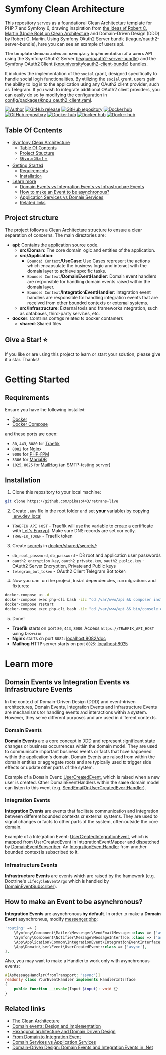 # Symfony Clean Architecture

This repository serves as a foundational Clean Architecture template for PHP 7 and Symfony 6, drawing inspiration from [the ideas of Robert C. Martin (Uncle Bob) on Clean Architecture](https://blog.cleancoder.com/uncle-bob/2012/08/13/the-clean-architecture.html) and Domain-Driven Design (DDD) by Robert C. Martin.
Using Symfony OAuth2 Server bundle (league/oauth2-server-bundle), here you can see an example of users api.

The template demonstrates an exemplary implementation of a users API using the Symfony OAuth2 Server ([league/oauth2-server-bundle](https://github.com/thephpleague/oauth2-server-bundle)) and the Symfony OAuth2 Client ([knpuniversity/oauth2-client-bundle](https://github.com/knpuniversity/oauth2-client-bundle)) bundles.

It includes the implementation of the `social` grant, designed specifically to handle social login functionalities. By utilizing the `social` grant, users gain the ability to log in to the application using any OAuth2 client provider, such as Telegram. If you wish to integrate additional OAuth2 client providers, you can easily do so by modifying the configuration in [config/packages/knpu_oauth2_client.yaml](api/config/packages/knpu_oauth2_client.yaml).

[![Author](https://img.shields.io/badge/author-alexander.sterpu%40gmail.com-blue.svg)](https://github.com/blry)
[![GitHub release](https://img.shields.io/badge/Docker-compose-blue.svg?style=flat-square)](https://github.com/docker/compose/releases/latest)
[![GitHub repository](https://img.shields.io/badge/Traefik-purple.svg?style=flat-square)](https://github.com/traefik/traefik)
[![Docker hub](https://img.shields.io/badge/PHP-v8.2-brightgreen.svg?style=flat-square)](https://hub.docker.com/_/php)
[![GitHub repository](https://img.shields.io/badge/Symfony-v6.3-blue.svg?style=flat-square)](https://github.com/symfony/symfony)
[![Docker hub](https://img.shields.io/badge/MariaDB-v10-pink.svg?style=flat-square)](https://hub.docker.com/_/mariadb)
[![Docker hub](https://img.shields.io/badge/MailHog-v1-green.svg?style=flat-square)](https://hub.docker.com/r/mailhog/mailhog/)
[![Docker hub](https://img.shields.io/badge/Ofelia-red.svg?style=flat-square)](https://hub.docker.com/r/mcuadros/ofelia)

## Table Of Contents

- [Symfony Clean Architecture](#symfony-clean-architecture)
  * [Table Of Contents](#table-of-contents)
  * [Project Structure](#project-structure)
  * [Give a Star! :star:](#give-a-star-star)
- [Getting Started](#getting-started)
  * [Requirements](#requirements)
  * [Installation](#installation)
- [Learn more](#learn-more)
  * [Domain Events vs Integration Events vs Infrastructure Events](#domain-events-vs-integration-events-vs-infrastructure-events)
  * [How to make an Event to be asynchronous?](#how-to-make-an-event-to-be-asynchronous)
  * [Application Services vs Domain Services](#application-services-vs-domain-services)
  * [Related links](#related-links)

## Project structure

The project follows a Clean Architecture structure to ensure a clear separation of concerns. The main directories are:
- <b>api</b>: Contains the application source code.
    - <b>src/Domain</b>: The core domain logic and entities of the application.
    - <b>src/Application</b>:
        - `Bounded Context`<b>/UseCase</b>: Use Cases represent the actions which encapsulate the business logic and interact with the domain layer to achieve specific tasks.
        - `Bounded Context`<b>/DomainEventHandler</b>: Domain event handlers are responsible for handling domain events raised within the domain layer.
        - `Bounded Context`<b>/IntegrationEventHandler</b>: Integration event handlers are responsible for handling integration events that are received from other bounded contexts or external systems.
    - <b>src/Infrastructure</b>: External tools and frameworks integration, such as databases, third-party services, etc.
- <b>docker</b>: Contains configs related to docker containers
    - <b>shared</b>: Shared files

## Give a Star! :star:
If you like or are using this project to learn or start your solution, please give it a star. Thanks!

# Getting Started

## Requirements

Ensure you have the following installed:
- [Docker](https://docs.docker.com/get-docker/)
- [Docker Compose](https://docs.docker.com/compose/install/)

and these ports are open:
- `80`, `443`, `8080` for [Traefik](https://hub.docker.com/_/traefik)
- `8082` for [Nginx](https://hub.docker.com/_/nginx)
- `9000` for [PHP-FPM](https://hub.docker.com/_/php)
- `3306` for [MariaDB](https://hub.docker.com/_/mariadb)
- `1025`, `8025` for [MailHog](https://hub.docker.com/r/mailhog/mailhog) (an SMTP-testing server)

## Installation

1. Clone this repository to your local machine:
```bash
git clone https://github.com/pikaso443/retrans-live
```

2. Create `.env` file in the root folder and set <b>your</b> variables by copying [.env.dev_local](.env.dev_local)
- `TRAEFIK_API_HOST` - Traefik will use the variable to create a certificate with [Let's Encrypt](https://letsencrypt.org/about/). Make sure DNS records are set correctly.
- `TRAEFIK_TOKEN` - Traefik token

3. Create [secrets](https://docs.docker.com/compose/use-secrets/) in [docker/shared/secrets/](docker/shared/secrets/):
- `db_root_password`, `db_password` - DB root and application user passwords
- `oauth2_encryption.key`, `oauth2_private.key`, `oauth2_public.key` - OAuth2 Server Encryption, Private and Public keys
- `telegram_bot_token` - OAuth2 Client Telegram Bot token

4. Now you can run the project, install dependencies, run migrations and fixtures:
```bash
docker-compose up -d
docker-compose exec php-cli bash -ilc "cd /var/www/api && composer install && bin/console do:mi:mi --no-interaction"
docker-compose restart
docker-compose exec php-cli bash -ilc "cd /var/www/api && bin/console do:fi:lo --no-interaction"
```

5. Done!
- <b>Traefik</b> starts on port `80`, `443`, `8080`. Access `https://TRAEFIK_API_HOST` using browser
- <b>Nginx</b> starts on port `8082`: [localhost:8082/doc](http://localhost:8082/doc)
- <b>Mailhog</b> HTTP server starts on port `8025`: [localhost:8025](http://localhost:8025)

# Learn more

## Domain Events vs Integration Events vs Infrastructure Events

In the context of Domain-Driven Design (DDD) and event-driven architectures, Domain Events, Integration Events and Infrastructure Events are mechanisms for handling events and interactions within a system. However, they serve different purposes and are used in different contexts.

### Domain Events
<b>Domain Events</b> are a core concept in DDD and represent significant state changes or business occurrences within the domain model. They are used to communicate important business events or facts that have happened within the application's domain. Domain Events are raised from within the domain entities or aggregate roots and are typically used to trigger side effects or update other parts of the system.

Example of a Domain Event: [UserCreatedEvent](api/src/Domain/User/Event/UserCreatedEvent.php), which is raised when a new user is created. Other DomainEventHandlers within the same domain model can listen to this event (e.g. [SendEmailOnUserCreatedEventHandler](api/src/Application/User/Notifications/SendEmailOnUserCreatedEventHandler.php)).

### Integration Events
<b>Integration Events</b> are events that facilitate communication and integration between different bounded contexts or external systems. They are used to signal changes or facts to other parts of the system, often outside the core domain.

Example of a Integration Event: [UserCreatedIntegrationEvent](api/src/Application/IntegrationEvent/User/UserCreatedIntegrationEvent.php), which is mapped from [UserCreatedEvent](api/src/Domain/User/Event/UserCreatedEvent.php) in [IntegrationEventMapper](src/Application/User/IntegrationEventMapper.php) and dispatched by [DomainEventSubscriber](api/src/Infrastructure/EventSubscriber/Core/DomainEventSubscriber.php).
An [IntegrationEventHandler](api/src/Application/Stream/IntegrationEventHandler/User/CreateStreamerOnUserCreatedEventHandler.php) from another bounded context is subscribed to it.

### Infrastructure Events
<b>Infrastructure Events</b> are events which are raised by the framework (e.g. Doctrine's `LifecycleEventArgs` which is handled by [DomainEventSubscriber](api/src/Infrastructure/EventSubscriber/Core/DomainEventSubscriber.php)).

## How to make an Event to be asynchronous?

<b>Integration Events</b> are asynchronous <b>by default</b>. In order to make a <b>Domain Event</b> asynchronous, modify [messenger.php](api/config/packages/messenger.php):
```php
'routing' => [
    \Symfony\Component\Mailer\Messenger\SendEmailMessage::class => ['async'],
    \Symfony\Component\Notifier\Message\MessageInterface::class => ['async'],
    \App\Application\Common\IntegrationEvent\IntegrationEventInterface::class => ['async'],
    \App\Domain\User\Event\UserCreatedEvent::class => ['async'],
],
```

Also, you may want to make a Handler to work only with asynchronous events:
```php
#[AsMessageHandler(fromTransport: 'async')]
readonly class YourEventHandler implements HandlerInterface
{
    public function __invoke(Input $input): void {}
}
```

## Related links
- [The Clean Architecture](https://blog.cleancoder.com/uncle-bob/2012/08/13/the-clean-architecture.html)
- [Domain events: Design and implementation](https://learn.microsoft.com/en-us/dotnet/architecture/microservices/microservice-ddd-cqrs-patterns/domain-events-design-implementation)
- [Hexagonal architecture and Domain Driven Design ](https://dev.to/onepoint/hexagonal-architecture-and-domain-driven-design-fio)
- [From Domain to Integration Event](https://www.ledjonbehluli.com/posts/domain_to_integration_event/)
- [Domain Services vs Application Services](https://enterprisecraftsmanship.com/posts/domain-vs-application-services/)
- [Domain-Driven Design: Domain Events and Integration Events in .Net](https://betterprogramming.pub/domain-driven-design-domain-events-and-integration-events-in-net-5a2a58884aaa)
